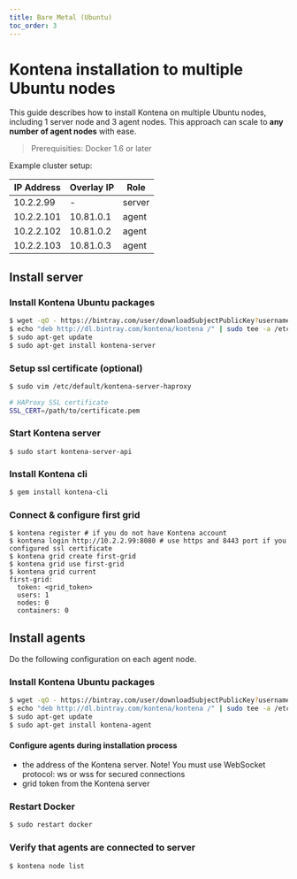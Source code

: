 ```yaml
---
title: Bare Metal (Ubuntu)
toc_order: 3
---
```


# Kontena installation to multiple Ubuntu nodes

This guide describes how to install Kontena on multiple Ubuntu nodes, including 1 server node and 3 agent nodes. This approach can scale to **any number of agent nodes** with ease.

> Prerequisities: Docker 1.6 or later

Example cluster setup:

| IP Address | Overlay IP | Role   |
| ---------- | ---------- | ------ |
| 10.2.2.99  | -          | server |
| 10.2.2.101 | 10.81.0.1  | agent  |
| 10.2.2.102 | 10.81.0.2  | agent  |
| 10.2.2.103 | 10.81.0.3  | agent  |

## Install server

### Install Kontena Ubuntu packages

```sh
$ wget -qO - https://bintray.com/user/downloadSubjectPublicKey?username=bintray | sudo apt-key add -
$ echo "deb http://dl.bintray.com/kontena/kontena /" | sudo tee -a /etc/apt/sources.list
$ sudo apt-get update
$ sudo apt-get install kontena-server
```

### Setup ssl certificate (optional)

```sh
$ sudo vim /etc/default/kontena-server-haproxy

# HAProxy SSL certificate
SSL_CERT=/path/to/certificate.pem
```

### Start Kontena server

```
$ sudo start kontena-server-api
```

### Install Kontena cli

```sh
$ gem install kontena-cli
```

### Connect & configure first grid

```
$ kontena register # if you do not have Kontena account
$ kontena login http://10.2.2.99:8080 # use https and 8443 port if you configured ssl certificate
$ kontena grid create first-grid
$ kontena grid use first-grid
$ kontena grid current
first-grid:
  token: <grid_token>
  users: 1
  nodes: 0
  containers: 0
```

## Install agents

Do the following configuration on each agent node.

### Install Kontena Ubuntu packages

```sh
$ wget -qO - https://bintray.com/user/downloadSubjectPublicKey?username=bintray | sudo apt-key add -
$ echo "deb http://dl.bintray.com/kontena/kontena /" | sudo tee -a /etc/apt/sources.list
$ sudo apt-get update
$ sudo apt-get install kontena-agent
```

#### Configure agents during installation process
* the address of the Kontena server. Note! You must use WebSocket protocol: ws or wss for secured connections
* grid token from the Kontena server

### Restart Docker

```sh
$ sudo restart docker
```

### Verify that agents are connected to server

```
$ kontena node list
```
